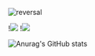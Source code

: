 ![reversal](https://capsule-render.vercel.app/api?type=Soft&reversal=true&color=gradient&text=SoJuSo)

!<img src="https://img.shields.io/badge/React-61DAFB?style=flat&logo=React&logoColor=white"/>
!<img src="https://img.shields.io/badge/HTML5-e34f26?style=for-the-badge&logo=html5&logoColor=white"/>

![Anurag's GitHub stats](https://github-readme-stats.vercel.app/api?username=SoJuSo&show_icons=true&theme=radical)


<!--
**SoJuSo/SoJuSo** is a ✨ _special_ ✨ repository because its `README.md` (this file) appears on your GitHub profile.

Here are some ideas to get you started:

- 🔭 I’m currently working on ...
- 🌱 I’m currently learning ...
- 👯 I’m looking to collaborate on ...
- 🤔 I’m looking for help with ...
- 💬 Ask me about ...
- 📫 How to reach me: ...
- 😄 Pronouns: ...
- ⚡ Fun fact: ...
-->
